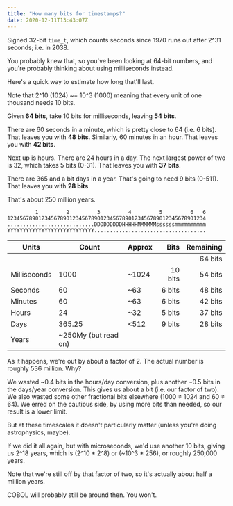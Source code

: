 ```yaml
---
title: "How many bits for timestamps?"
date: 2020-12-11T13:43:07Z
---
```


Signed 32-bit `time_t`, which counts seconds since 1970 runs out after 2^31 seconds; i.e. in 2038.

You probably knew that, so you've been looking at 64-bit numbers, and you're probably thinking about using milliseconds
instead.

Here's a quick way to estimate how long that'll last.

Note that 2^10 (1024) ~= 10^3 (1000) meaning that every unit of one thousand needs 10 bits.

Given **64 bits**, take 10 bits for milliseconds, leaving **54 bits**.

There are 60 seconds in a minute, which is pretty close to 64 (i.e. 6 bits). That leaves you with **48 bits**.
Similarly, 60 minutes in an hour. That leaves you with **42 bits**.

Next up is hours. There are 24 hours in a day. The next largest power of two is 32, which takes 5 bits (0-31). That
leaves you with **37 bits**.

There are 365 and a bit days in a year. That's going to need 9 bits (0-511). That leaves you with **28 bits**.

That's about 250 million years.


```
         1         2         3         4         5         6   6
1234567890123456789012345678901234567890123456789012345678901234
............................DDDDDDDDDHHHHHMMMMMMssssssmmmmmmmmmm
YYYYYYYYYYYYYYYYYYYYYYYYYYYY....................................
```

| Units         | Count                 | Approx    | Bits      | Remaining |
| ---           | ---                   | ---       | ---:      | ---:      |
|               |                       |           |           | 64 bits   |
| Milliseconds  | 1000                  | ~1024     | 10 bits   | 54 bits   |
| Seconds       | 60                    | ~63       | 6 bits    | 48 bits   |
| Minutes       | 60                    | ~63       | 6 bits    | 42 bits   |
| Hours         | 24                    | ~32       | 5 bits    | 37 bits   |
| Days          | 365.25                | <512      | 9 bits    | 28 bits   |
| Years         | ~250My (but read on)  |           |           |           |

As it happens, we're out by about a factor of 2. The actual number is roughly 536 million. Why?

We wasted ~0.4 bits in the hours/day conversion, plus another ~0.5 bits in the days/year conversion. This gives us about
a bit (i.e. our factor of two). We also wasted some other fractional bits elsewhere (1000 &ne; 1024 and 60 &ne; 64). We
erred on the cautious side, by using more bits than needed, so our result is a lower limit.

But at these timescales it doesn't particularly matter (unless you're doing astrophysics, maybe).

If we did it all again, but with microseconds, we'd use another 10 bits, giving us 2^18 years, which is (2^10 * 2^8) or
(~10^3 * 256), or roughly 250,000 years.

Note that we're still off by that factor of two, so it's actually about half a million years.

COBOL will probably still be around then. You won't.
